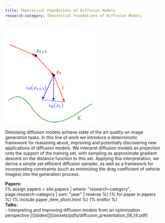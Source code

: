 ```yaml
---
title: Theoretical Foundations of Diffusion Models
research-category: Theoretical Foundations of Diffusion Models
---
```


<div class="image-right-p">
<img src="/assets/images/gesampler.png" width="300">
</div>

Denoising diffusion models achieve state of the art quality on image generation
tasks. In this line of work we introduce a deterministic framework for reasoning
about, improving and potentially discovering new applications of diffusion
models. We interpret diffusion models as projection onto the support of the
training set, with sampling as approximate gradient descent on the distance
function to this set. Applying this interpretation, we derive a simple yet
efficient diffusion sampler, as well as a framework for incorporating
constraints (such as minimizing the drag coefficient of vehicle images) into the
generation process.

<div><b>Papers:</b></div>
{% assign papers = site.papers | where: "research-category", page.research-category | sort: "year" | reverse %}
{% for paper in papers %}
{% include paper_item_short.html %}
{% endfor %}

<div><b>Talks:</b></div>
 - Interpreting and improving diffusion models from an optimization perspective [\[slides\]](/assets/pdfs/diffusion_presentation_06_14.pdf)
